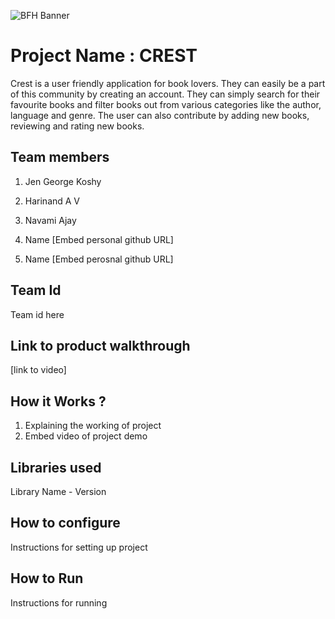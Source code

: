 ![BFH Banner](https://trello-attachments.s3.amazonaws.com/542e9c6316504d5797afbfb9/542e9c6316504d5797afbfc1/39dee8d993841943b5723510ce663233/Frame_19.png)
# Project Name : CREST
Crest is a user friendly application for book lovers. They can easily be a part of this community by creating an account. They can simply search for their favourite books and filter books out
from various categories like the author, language and genre. The user can also contribute by adding new books, reviewing and rating new books.
## Team members
1. Jen George Koshy
2. Harinand A V
3. Navami Ajay

1. Name [Embed personal github URL]
2. Name [Embed perosnal github URL]
## Team Id
Team id here
## Link to product walkthrough
[link to video]
## How it Works ?
1. Explaining the working of project
2. Embed video of project demo
## Libraries used
Library Name - Version
## How to configure
Instructions for setting up project
## How to Run
Instructions for running
